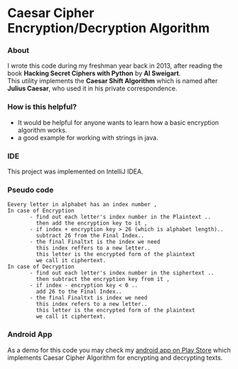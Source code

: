 # Caesar Cipher Encryption/Decryption Algorithm

<h3>About</h3>
<p>I wrote this code during my freshman year back in 2013, after reading the book <b>Hacking Secret Ciphers with Python</b> by <b>Al Sweigart</b>.<br>
This utility implements the <b>Caesar Shift Algorithm</b> which is named after <b>Julius Caesar</b>, who used it in his private correspondence.</p>

<h3>How is this helpful?</h3>
<ul>
    <li>It would be helpful for anyone wants to learn how a basic encryption algorithm works.</li>
    <li>a good example for working with strings in java.</li>
</ul>

<h3>IDE</h3>
<p>This project was implemented on IntelliJ IDEA.</p>

<h3>Pseudo code</h3>

    Eevery letter in alphabet has an index number ,
    In case of Encryption
           - find out each letter's index number in the Plaintext ..
             then add the encryption key to it ,
           - if index + encryption key > 26 (which is alphabet length)..
             subtract 26 from the Final Index..
           - the final Finaltxt is the index we need
             this index reffers to a new letter..
             this letter is the encrypted form of the plaintext
             we call it ciphertext.
    In case of Decryption
           - find out each letter's index number in the siphertext ..
             then subtract the encryption key from it ,
           - if index - encryption key < 0 ..
             add 26 to the Final Index..
           - the final Finaltxt is index we need
             this index refers to a new letter..
             this letter is the encrypted form of the plaintext
             we call it ciphertext.

<h3>Android App</h3>
<p>As a demo for this code you may check my <a href="https://play.google.com/store/apps/details?id=com.sam.amman.theencryptionapp">android app on Play Store</a> which implements Caesar Cipher Algorithm for encrypting and decrypting texts.</p>
